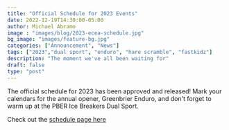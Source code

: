 ```yaml
---
title: "Official Schedule for 2023 Events"
date: 2022-12-19T14:30:00-05:00
author: Michael Abramo
image : "images/blog/2023-ecea-schedule.jpg"
bg_image: "images/feature-bg.jpg"
categories: ["Announcement", "News"]
tags: ["2023","dual sport", "enduro", "hare scramble", "fastkidz"]
description: "The moment we've all been waiting for"
draft: false
type: "post"
---
```


The official schedule for 2023 has been approved and released! Mark your calendars for the annual opener, Greenbrier Enduro, and don't forget to warm up at the PBER Ice Breakers Dual Sport.

Check out the [schedule page here](/events)